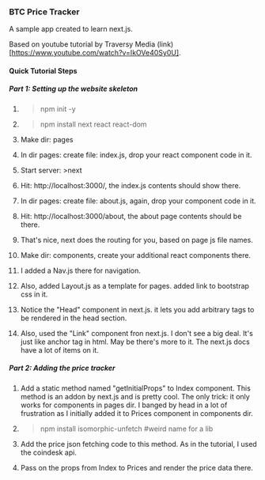### BTC Price Tracker
A sample app created to learn next.js.

Based on youtube tutorial by Traversy Media (link)[https://www.youtube.com/watch?v=IkOVe40Sy0U].

#### Quick Tutorial Steps

##### Part 1: Setting up the website skeleton

1. >npm init -y

2. >npm install next react react-dom

3. Make dir: pages

4. In dir pages:
    create file: index.js, drop your react component code in it.
    
5. Start server: >next

6. Hit: http://localhost:3000/, the index.js contents should show there.

7. In dir pages:
    create file: about.js, again, drop your component code in it.

8. Hit: http://localhost:3000/about, the about page contents should be there.

9. That's nice, next does the routing for you, based on page js file names.

10. Make dir: components, create your additional react components there.

11. I added a Nav.js there for navigation.

12. Also, added Layout.js as a template for pages. added link to bootstrap css in it.

13. Notice the "Head" component in next.js. it lets you add arbitrary tags to be rendered in the head section.

14. Also, used the "Link" component fron next.js. I don't see a big deal. It's just like anchor tag in html. May be there's more to it. The next.js docs have a lot of items on it.

##### Part 2: Adding the price tracker

1. Add a static method named "getInitialProps" to Index component. This method is an addon by next.js and is pretty cool. The only trick: it only works for components in pages dir. I banged by head in a lot of frustration as I initially added it to Prices component in components dir.

2. >npm install isomorphic-unfetch #weird name for a lib

3. Add the price json fetching code to this method. As in the tutorial, I used the coindesk api.

4. Pass on the props from Index to Prices and render the price data there.

